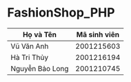 # FashionShop_PHP

|    Họ và Tên    | Mã sinh viên |
|-----------------|--------------|
|    Vũ Văn Anh   |  2001215603  |
|   Hà Tri Thủy   |  2001216194  |
| Nguyễn Bảo Long |  2001210745  |
